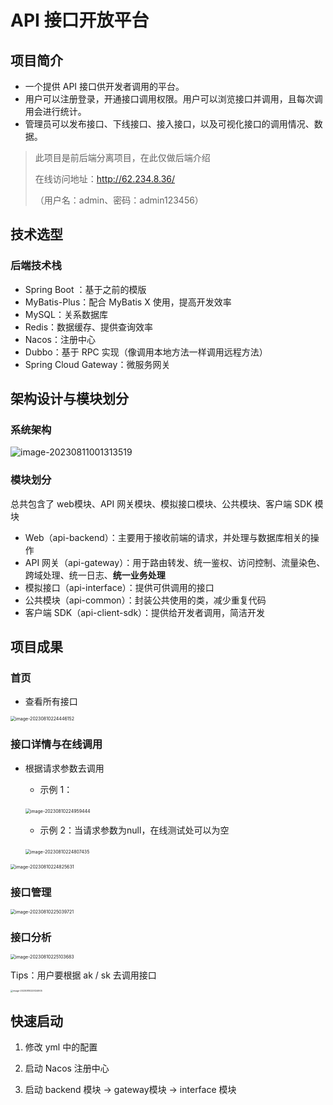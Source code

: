 # API 接口开放平台

## **项目简介**

- 一个提供 API 接口供开发者调用的平台。
- 用户可以注册登录，开通接口调用权限。用户可以浏览接口并调用，且每次调用会进行统计。
- 管理员可以发布接口、下线接口、接入接口，以及可视化接口的调用情况、数据。

> 此项目是前后端分离项目，在此仅做后端介绍
>
> 在线访问地址：http://62.234.8.36/
>
> （用户名：admin、密码：admin123456）

## 技术选型

### 后端技术栈

- Spring Boot ：基于之前的模版
- MyBatis-Plus：配合 MyBatis X 使用，提高开发效率
- MySQL：关系数据库
- Redis：数据缓存、提供查询效率
- Nacos：注册中心
- Dubbo：基于 RPC 实现（像调用本地方法一样调用远程方法）
- Spring Cloud Gateway：微服务网关





## 架构设计与模块划分

### 系统架构

![image-20230811001313519](README.assets/image-20230811001313519.png)

### 模块划分

总共包含了 web模块、API 网关模块、模拟接口模块、公共模块、客户端 SDK 模块

- Web（api-backend）：主要用于接收前端的请求，并处理与数据库相关的操作
- API 网关（api-gateway）：用于路由转发、统一鉴权、访问控制、流量染色、跨域处理、统一日志、**统一业务处理**
- 模拟接口（api-interface）：提供可供调用的接口
- 公共模块（api-common）：封装公共使用的类，减少重复代码
- 客户端 SDK（api-client-sdk）：提供给开发者调用，简洁开发



## 项目成果

### 首页

- 查看所有接口

<img src="README.assets/image-20230810224446152.png" alt="image-20230810224446152" style="zoom: 50%;" />

### 接口详情与在线调用

- 根据请求参数去调用

  - 示例 1：

  ​	<img src="README.assets/image-20230810224959444.png" alt="image-20230810224959444" style="zoom: 50%;" />

  - 示例 2：当请求参数为null，在线测试处可以为空

  ​	<img src="README.assets/image-20230810224807435.png" alt="image-20230810224807435" style="zoom: 50%;" />

<img src="README.assets/image-20230810224825631.png" alt="image-20230810224825631" style="zoom:50%;" />

### 接口管理

<img src="README.assets/image-20230810225039721.png" alt="image-20230810225039721" style="zoom: 50%;" />

### 接口分析

<img src="README.assets/image-20230810225103683.png" alt="image-20230810225103683" style="zoom: 50%;" />

Tips：用户要根据 ak / sk 去调用接口

<img src="README.assets/image-20230810225124905.png" alt="image-20230810225124905" style="zoom: 25%;" />



## 快速启动

1. 修改 yml 中的配置

2. 启动 Nacos 注册中心

3. 启动 backend 模块 -> gateway模块 -> interface 模块

   





